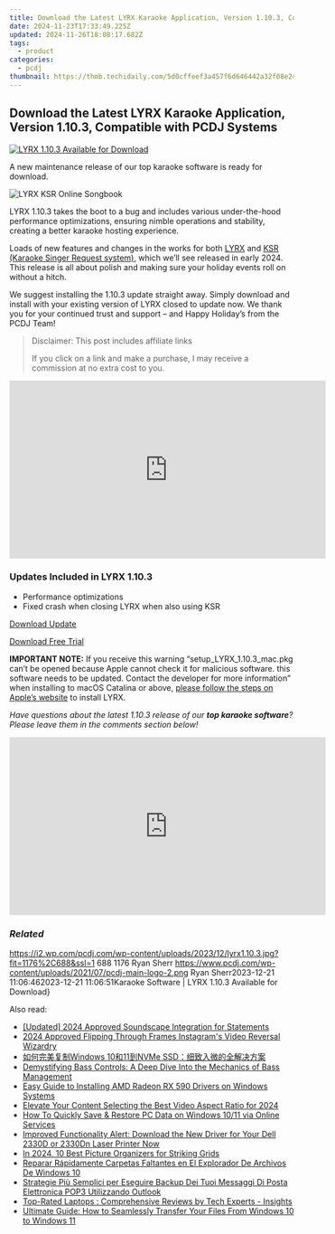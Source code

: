 ```yaml
---
title: Download the Latest LYRX Karaoke Application, Version 1.10.3, Compatible with PCDJ Systems
date: 2024-11-23T17:33:49.225Z
updated: 2024-11-26T18:08:17.682Z
tags:
  - product
categories:
  - pcdj
thumbnail: https://thmb.techidaily.com/5d0cffeef3a457f6d646442a32f08e24ee51602aa778ea2d41cdc52aa7fdbdaa.jpg
---
```


## Download the Latest LYRX Karaoke Application, Version 1.10.3, Compatible with PCDJ Systems

[![LYRX 1.10.3 Available for Download](https://i2.wp.com/pcdj.com/wp-content/uploads/2023/12/lyrx1.10.3.jpg?resize=845%2C321&ssl=1)](https://i2.wp.com/pcdj.com/wp-content/uploads/2023/12/lyrx1.10.3.jpg?fit=1030%2C603&ssl=1 "lyrx1.10.3")

A new maintenance release of our top karaoke software is ready for download. 

![LYRX KSR Online Songbook](https://i1.wp.com/pcdj.com/wp-content/uploads/2021/04/LYRX.png?resize=256%2C162&ssl=1)

LYRX 1.10.3 takes the boot to a bug and includes various under-the-hood performance optimizations, ensuring nimble operations and stability, creating a better karaoke hosting experience. 

Loads of new features and changes in the works for both [LYRX](http://www.lyrxkaraoke.com/) and [KSR (Karaoke Singer Request system)](https://tools.techidaily.com/pcdj/products/), which we’ll see released in early 2024\. This release is all about polish and making sure your holiday events roll on without a hitch. 

We suggest installing the 1.10.3 update straight away. Simply download and install with your existing version of LYRX closed to update now. We thank you for your continued trust and support – and Happy Holiday’s from the PCDJ Team! 

>  Disclaimer: This post includes affiliate links
>
>  If you click on a link and make a purchase, I may receive a commission at no extra cost to you.
>

<!-- affiliate ads begin -->
<iframe width="560" height="315" src="https://www.youtube.com/embed/6xGqSETroqA?si=4C1GPgXi-AksR_oO&autoplay=1" title="YouTube video player" frameborder="0" allow="accelerometer; autoplay; clipboard-write; encrypted-media; gyroscope; picture-in-picture; web-share" referrerpolicy="strict-origin-when-cross-origin" allowfullscreen></iframe>
<!-- affiliate ads end -->

### Updates Included in LYRX 1.10.3

* Performance optimizations
* Fixed crash when closing LYRX when also using KSR

[Download Update](https://tools.techidaily.com/pcdj/products/)

[Download Free Trial](http://lyrxkaraoke.com/free-trial-2/)

**IMPORTANT NOTE:** If you receive this warning “setup\_LYRX\_1.10.3\_mac.pkg can’t be opened because Apple cannot check it for malicious software. this software needs to be updated. Contact the developer for more information” when installing to macOS Catalina or above, [please follow the steps on Apple’s website](https://support.apple.com/en-ca/guide/mac-help/mchleab3a043/mac) to install LYRX.

_Have questions about the latest 1.10.3 release of our **top karaoke software**? Please leave them in the comments section below!_

<!-- affiliate ads begin -->
<iframe width="560" height="315" src="https://www.youtube.com/embed/S3Th6oa_isA?si=TTQ013BB9beUM4x6&autoplay=1" title="YouTube video player" frameborder="0" allow="accelerometer; autoplay; clipboard-write; encrypted-media; gyroscope; picture-in-picture; web-share" referrerpolicy="strict-origin-when-cross-origin" allowfullscreen></iframe>
<!-- affiliate ads end -->

### _Related_

https://i2.wp.com/pcdj.com/wp-content/uploads/2023/12/lyrx1.10.3.jpg?fit=1176%2C688&ssl=1 688 1176 Ryan Sherr https://www.pcdj.com/wp-content/uploads/2021/07/pcdj-main-logo-2.png Ryan Sherr2023-12-21 11:06:462023-12-21 11:06:51Karaoke Software | LYRX 1.10.3 Available for Download}

<ins class="adsbygoogle"
     style="display:block"
     data-ad-format="autorelaxed"
     data-ad-client="ca-pub-7571918770474297"
     data-ad-slot="1223367746"></ins>

<ins class="adsbygoogle"
     style="display:block"
     data-ad-client="ca-pub-7571918770474297"
     data-ad-slot="8358498916"
     data-ad-format="auto"
     data-full-width-responsive="true"></ins>

<span class="atpl-alsoreadstyle">Also read:</span>
<div><ul>
<li><a href="https://fox-info.techidaily.com/updated-2024-approved-soundscape-integration-for-statements/"><u>[Updated] 2024 Approved Soundscape Integration for Statements</u></a></li>
<li><a href="https://instagram-videos.techidaily.com/2024-approved-flipping-through-frames-instagrams-video-reversal-wizardry/"><u>2024 Approved Flipping Through Frames Instagram's Video Reversal Wizardry</u></a></li>
<li><a href="https://discover-bits.techidaily.com/1728506288403-windows-1011nvme-ssd/"><u>如何完美复制Windows 10和11到NVMe SSD：细致入微的全解决方案</u></a></li>
<li><a href="https://tech-recovery.techidaily.com/demystifying-bass-controls-a-deep-dive-into-the-mechanics-of-bass-management/"><u>Demystifying Bass Controls: A Deep Dive Into the Mechanics of Bass Management</u></a></li>
<li><a href="https://win-dash.techidaily.com/easy-guide-to-installing-amd-radeon-rx-590-drivers-on-windows-systems/"><u>Easy Guide to Installing AMD Radeon RX 590 Drivers on Windows Systems</u></a></li>
<li><a href="https://fox-direct.techidaily.com/elevate-your-content-selecting-the-best-video-aspect-ratio-for-2024/"><u>Elevate Your Content Selecting the Best Video Aspect Ratio for 2024</u></a></li>
<li><a href="https://discover-bits.techidaily.com/how-to-quickly-save-and-restore-pc-data-on-windows-1011-via-online-services/"><u>How To Quickly Save & Restore PC Data on Windows 10/11 via Online Services</u></a></li>
<li><a href="https://driver-download.techidaily.com/1722958517390-improved-functionality-alert-download-the-new-driver-for-your-dell-2330d-or-2330dn-laser-printer-now/"><u>Improved Functionality Alert: Download the New Driver for Your Dell 2330D or 2330Dn Laser Printer Now</u></a></li>
<li><a href="https://extra-tips.techidaily.com/in-2024-10-best-picture-organizers-for-striking-grids/"><u>In 2024, 10 Best Picture Organizers for Striking Grids</u></a></li>
<li><a href="https://discover-bits.techidaily.com/reparar-rapidamente-carpetas-faltantes-en-el-explorador-de-archivos-de-windows-10/"><u>Reparar Rápidamente Carpetas Faltantes en El Explorador De Archivos De Windows 10</u></a></li>
<li><a href="https://discover-bits.techidaily.com/strategie-piu-semplici-per-eseguire-backup-dei-tuoi-messaggi-di-posta-elettronica-pop3-utilizzando-outlook/"><u>Strategie Più Semplici per Eseguire Backup Dei Tuoi Messaggi Di Posta Elettronica POP3 Utilizzando Outlook</u></a></li>
<li><a href="https://hardware-help.techidaily.com/top-rated-laptops-comprehensive-reviews-by-tech-experts-insights/"><u>Top-Rated Laptops : Comprehensive Reviews by Tech Experts - Insights</u></a></li>
<li><a href="https://discover-bits.techidaily.com/ultimate-guide-how-to-seamlessly-transfer-your-files-from-windows-10-to-windows-11/"><u>Ultimate Guide: How to Seamlessly Transfer Your Files From Windows 10 to Windows 11</u></a></li>
</ul></div>

